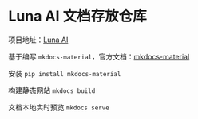 # Luna AI 文档存放仓库

项目地址：[Luna AI](https://github.com/Ikaros-521/AI-Vtuber)  

基于编写 `mkdocs-material`，官方文档：[mkdocs-material](//squidfunk.github.io/mkdocs-material/getting-started/)  
    
安装 `pip install mkdocs-material`  

构建静态网站 `mkdocs build`  

文档本地实时预览 `mkdocs serve`  

